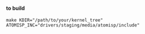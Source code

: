 #### to build

```
make KDIR="/path/to/your/kernel_tree" ATOMISP_INC="drivers/staging/media/atomisp/include"
```
